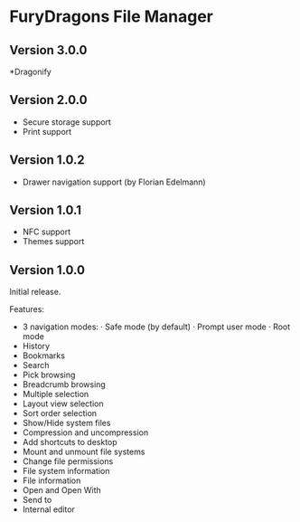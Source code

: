 FuryDragons File Manager
========================

Version 3.0.0
-------------
*Dragonify

Version 2.0.0
-------------
* Secure storage support
* Print support

Version 1.0.2
-------------
* Drawer navigation support (by Florian Edelmann)

Version 1.0.1
-------------
* NFC support
* Themes support

Version 1.0.0
-------------
Initial release.

Features:

* 3 navigation modes:
  · Safe mode (by default)
  · Prompt user mode
  · Root mode
* History
* Bookmarks
* Search
* Pick browsing
* Breadcrumb browsing
* Multiple selection
* Layout view selection
* Sort order selection
* Show/Hide system files
* Compression and uncompression
* Add shortcuts to desktop
* Mount and unmount file systems
* Change file permissions
* File system information
* File information
* Open and Open With
* Send to
* Internal editor

